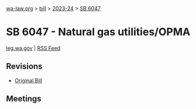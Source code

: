 [wa-law.org](/) > [bill](/bill/) > [2023-24](/bill/2023-24/) > [SB 6047](/bill/2023-24/sb/6047/)

# SB 6047 - Natural gas utilities/OPMA
[leg.wa.gov](https://app.leg.wa.gov/billsummary?BillNumber=6047&Year=2023&Initiative=false) | [RSS Feed](./rss.xml)

## Revisions
* [Original Bill](1/)

## Meetings